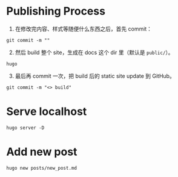 # Publishing Process

1. 在修改完内容、样式等随便什么东西之后，首先 commit：

```shell
git commit -m ""
```

2. 然后 build 整个 site，生成在 docs 这个 dir 里（默认是 `public/`）。

```shell
hugo
```

3. 最后再 commit 一次，把 build 后的 static site update 到 GitHub。

```shell
git commit -m "<> build"
```

# Serve localhost

```shell
hugo server -D
```

# Add new post

```shell
hugo new posts/new_post.md
```